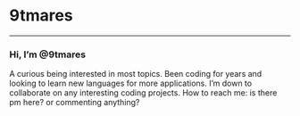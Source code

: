 # 9tmares
---
### Hi, I’m @9tmares

A curious being interested in most topics.
Been coding for years and looking to learn new languages for more applications.
I’m down to collaborate on any interesting coding projects.
How to reach me: is there pm here? or commenting anything? 

<!---
9tmares/9tmares is a ✨ special ✨ repository because its `README.md` (this file) appears on your GitHub profile.
You can click the Preview link to take a look at your changes.
--->
